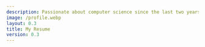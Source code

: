 ```yaml
---
description: Passionate about computer science since the last two years of secondary school, I pursued a path towards an integrated preparatory class at Polytech Tours after graduating from high school. I completed my studies in 2021, after a year in a double degree program with the University of Quebec in Chicoutimi (UQAC). In my free time, I enjoy working on small projects, watching animes/tv shows as well as reading manga/manhwa online.
image: /profile.webp
layout: 0.3
title: My Resume
version: 0.3
---
```

